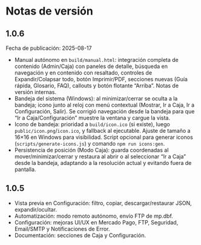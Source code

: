 # Notas de versión

## 1.0.6
Fecha de publicación: 2025-08-17
- Manual autónomo en `build/manual.html`: integración completa de contenido (Admin/Caja) con paneles de detalle, búsqueda en navegación y en contenido con resaltado, controles de Expandir/Colapsar todo, botón Imprimir/PDF, secciones nuevas (Guía rápida, Glosario, FAQ), callouts y botón flotante “Arriba”. Notas de versión internas.
- Bandeja del sistema (Windows): al minimizar/cerrar se oculta a la bandeja; icono junto al reloj con menú contextual (Mostrar, Ir a Caja, Ir a Configuración, Salir). Se corrigió navegación desde la bandeja para que “Ir a Caja/Configuración” muestre la ventana y cargue la vista.
- Icono de bandeja: prioridad a `build/icon.ico` (si existe), luego `public/icon.png`/`icon.ico`, y fallback al ejecutable. Ajuste de tamaño a 16×16 en Windows para visibilidad. Script opcional para generar iconos (`scripts/generate-icons.js`) y comando `npm run icons:gen`.
- Persistencia de posición (Modo Caja): guarda coordenadas al mover/minimizar/cerrar y restaura al abrir o al seleccionar “Ir a Caja” desde la bandeja, adaptando a la resolución actual y evitando fuera de pantalla.

## 1.0.5
- Vista previa en Configuración: filtro, copiar, descargar/restaurar JSON, expandir/ocultar.
- Automatización: modo remoto autónomo, envío FTP de mp.dbf.
- Configuración: mejoras UI/UX en Mercado Pago, FTP, Seguridad, Email/SMTP y Notificaciones de Error.
- Documentación: secciones de Caja y Configuración.
